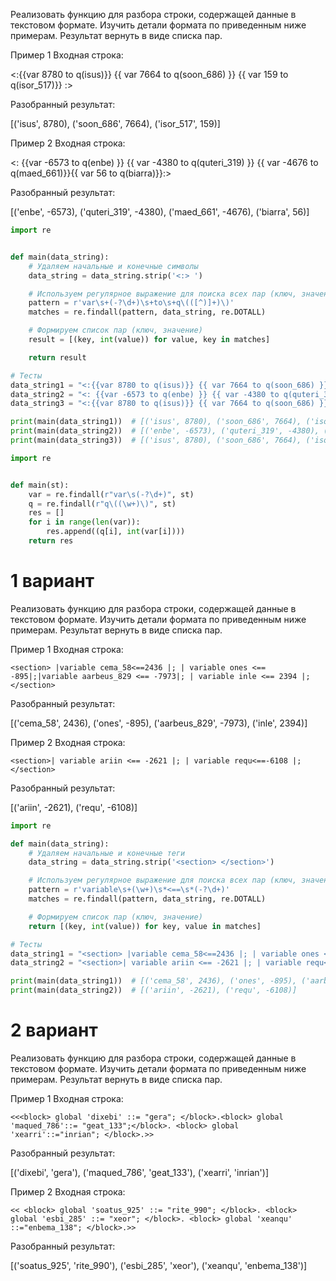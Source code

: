 Реализовать функцию для разбора строки, содержащей данные в текстовом формате. Изучить детали формата по приведенным ниже примерам. Результат вернуть в виде списка пар.

Пример 1 Входная строка:

<:{{var 8780 to q(isus)}} {{ var 7664 to q(soon_686) }} {{ var 159 to q(isor_517)}} :>

Разобранный результат:

[('isus', 8780), ('soon_686', 7664), ('isor_517', 159)]

Пример 2 Входная строка:

<: {{var -6573 to q(enbe) }} {{ var -4380 to q(quteri_319) }} {{ var -4676 to q(maed_661)}}{{ var 56 to q(biarra)}}:>

Разобранный результат:

[('enbe', -6573), ('quteri_319', -4380), ('maed_661', -4676), ('biarra', 56)]

```python
import re


def main(data_string):
    # Удаляем начальные и конечные символы
    data_string = data_string.strip('<:> ')

    # Используем регулярное выражение для поиска всех пар (ключ, значение)
    pattern = r'var\s+(-?\d+)\s+to\s+q\(([^)]+)\)'
    matches = re.findall(pattern, data_string, re.DOTALL)

    # Формируем список пар (ключ, значение)
    result = [(key, int(value)) for value, key in matches]

    return result

# Тесты
data_string1 = "<:{{var 8780 to q(isus)}} {{ var 7664 to q(soon_686) }} {{ var 159 to q(isor_517)}} :>"
data_string2 = "<: {{var -6573 to q(enbe) }} {{ var -4380 to q(quteri_319) }} {{ var -4676 to q(maed_661)}}{{ var 56 to q(biarra)}}:>"
data_string3 = "<:{{var 8780 to q(isus)}} {{ var 7664 to q(soon_686) }} {{ var 159 to\nq(isor_517)}} :>"

print(main(data_string1))  # [('isus', 8780), ('soon_686', 7664), ('isor_517', 159)]
print(main(data_string2))  # [('enbe', -6573), ('quteri_319', -4380), ('maed_661', -4676), ('biarra', 56)]
print(main(data_string3))  # [('isus', 8780), ('soon_686', 7664), ('isor_517', 159)]
```

```python
import re


def main(st):
    var = re.findall(r"var\s(-?\d+)", st)
    q = re.findall(r"q\((\w+)\)", st)
    res = []
    for i in range(len(var)):
        res.append((q[i], int(var[i])))
    return res

```

# 1 вариант
Реализовать функцию для разбора строки, содержащей данные в текстовом формате. Изучить детали формата по приведенным ниже примерам. Результат вернуть в виде списка пар.

Пример 1 Входная строка:

`<section> |variable cema_58<==2436 |; | variable ones <== -895|;|variable aarbeus_829 <== -7973|; | variable inle <== 2394 |;</section>`

Разобранный результат:

[('cema_58', 2436), ('ones', -895), ('aarbeus_829', -7973), ('inle', 2394)]

Пример 2 Входная строка:

`<section>| variable ariin <== -2621 |; | variable requ<==-6108 |;</section>`

Разобранный результат:

[('ariin', -2621), ('requ', -6108)]

```python
import re

def main(data_string):
    # Удаляем начальные и конечные теги
    data_string = data_string.strip('<section> </section>')

    # Используем регулярное выражение для поиска всех пар (ключ, значение)
    pattern = r'variable\s+(\w+)\s*<==\s*(-?\d+)'
    matches = re.findall(pattern, data_string, re.DOTALL)

    # Формируем список пар (ключ, значение)
    return [(key, int(value)) for key, value in matches]

# Тесты
data_string1 = "<section> |variable cema_58<==2436 |; | variable ones <== -895|;|variable aarbeus_829 <== -7973|; | variable inle <== 2394 |;</section>"
data_string2 = "<section>| variable ariin <== -2621 |; | variable requ<== -6108 |;</section>"

print(main(data_string1))  # [('cema_58', 2436), ('ones', -895), ('aarbeus_829', -7973), ('inle', 2394)]
print(main(data_string2))  # [('ariin', -2621), ('requ', -6108)]
```

# 2 вариант
Реализовать функцию для разбора строки, содержащей данные в текстовом формате. Изучить детали формата по приведенным ниже примерам. Результат вернуть в виде списка пар.

Пример 1 Входная строка:

`<<<block> global 'dixebi' ::= "gera"; </block>.<block> global 'maqued_786'::= "geat_133";</block>. <block> global 'xearri'::="inrian"; </block>.>>`

Разобранный результат:

[('dixebi', 'gera'), ('maqued_786', 'geat_133'), ('xearri', 'inrian')]

Пример 2 Входная строка:

`<< <block> global 'soatus_925' ::= "rite_990"; </block>. <block> global 'esbi_285' ::= "xeor"; </block>. <block> global 'xeanqu' ::="enbema_138"; </block>.>>`

Разобранный результат:

[('soatus_925', 'rite_990'), ('esbi_285', 'xeor'), ('xeanqu', 'enbema_138')]
 
